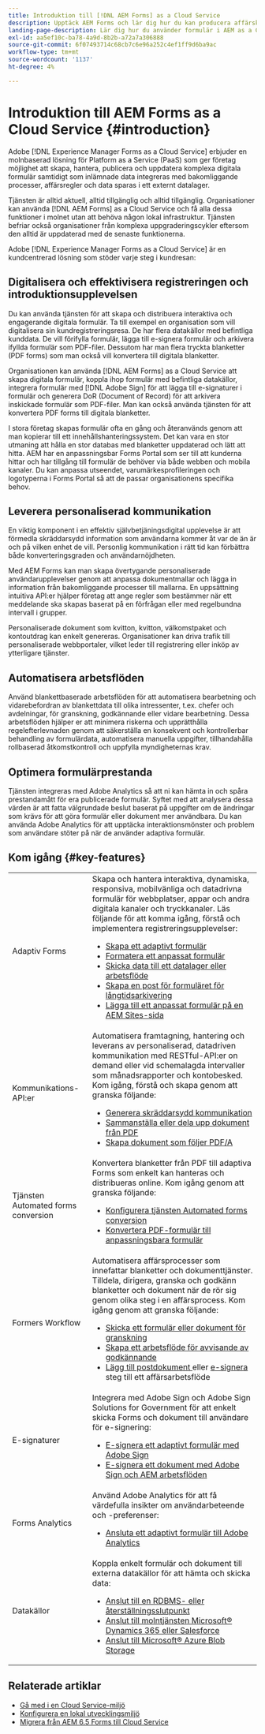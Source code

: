```yaml
---
title: Introduktion till [!DNL AEM Forms] as a Cloud Service
description: Upptäck AEM Forms och lär dig hur du kan producera affärsklara formulär och dokument. Läs mer om Platform-as-a-Service (PaaS) och hur du hanterar digitala formulär och affärsprocesser i storföretagsklass och hur du kopplar Forms till Adobe Sign och aktuella datakällor.
landing-page-description: Lär dig hur du använder formulär i AEM as a Cloud Service.
exl-id: aa5ef10c-ba78-4a9d-8b2b-a72a7a306888
source-git-commit: 6f07493714c68cb7c6e96a252c4ef1ff9d6ba9ac
workflow-type: tm+mt
source-wordcount: '1137'
ht-degree: 4%

---
```



# Introduktion till AEM Forms as a Cloud Service {#introduction}

Adobe [!DNL Experience Manager Forms as a Cloud Service] erbjuder en molnbaserad lösning för Platform as a Service (PaaS) som ger företag möjlighet att skapa, hantera, publicera och uppdatera komplexa digitala formulär samtidigt som inlämnade data integreras med bakomliggande processer, affärsregler och data sparas i ett externt datalager.

Tjänsten är alltid aktuell, alltid tillgänglig och alltid tillgänglig. Organisationer kan använda [!DNL AEM Forms] as a Cloud Service och få alla dessa funktioner i molnet utan att behöva någon lokal infrastruktur. Tjänsten befriar också organisationer från komplexa uppgraderingscykler eftersom den alltid är uppdaterad med de senaste funktionerna.

Adobe [!DNL Experience Manager Forms as a Cloud Service] är en kundcentrerad lösning som stöder varje steg i kundresan:


## Digitalisera och effektivisera registreringen och introduktionsupplevelsen

Du kan använda tjänsten för att skapa och distribuera interaktiva och engagerande digitala formulär. Ta till exempel en organisation som vill digitalisera sin kundregistreringsresa. De har flera datakällor med befintliga kunddata. De vill förifylla formulär, lägga till e-signera formulär och arkivera ifyllda formulär som PDF-filer. Dessutom har man flera tryckta blanketter (PDF forms) som man också vill konvertera till digitala blanketter.

Organisationen kan använda [!DNL AEM Forms] as a Cloud Service att skapa digitala formulär, koppla ihop formulär med befintliga datakällor, integrera formulär med [!DNL Adobe Sign] för att lägga till e-signaturer i formulär och generera DoR (Document of Record) för att arkivera inskickade formulär som PDF-filer. Man kan också använda tjänsten för att konvertera PDF forms till digitala blanketter.

I stora företag skapas formulär ofta en gång och återanvänds genom att man kopierar till ett innehållshanteringssystem. Det kan vara en stor utmaning att hålla en stor databas med blanketter uppdaterad och lätt att hitta. AEM har en anpassningsbar Forms Portal som ser till att kunderna hittar och har tillgång till formulär de behöver via både webben och mobila kanaler. Du kan anpassa utseendet, varumärkesprofileringen och logotyperna i Forms Portal så att de passar organisationens specifika behov.

## Leverera personaliserad kommunikation

En viktig komponent i en effektiv självbetjäningsdigital upplevelse är att förmedla skräddarsydd information som användarna kommer åt var de än är och på vilken enhet de vill. Personlig kommunikation i rätt tid kan förbättra både konverteringsgraden och användarnöjdheten.

Med AEM Forms kan man skapa övertygande personaliserade användarupplevelser genom att anpassa dokumentmallar och lägga in information från bakomliggande processer till mallarna. En uppsättning intuitiva API:er hjälper företag att ange regler som bestämmer när ett meddelande ska skapas baserat på en förfrågan eller med regelbundna intervall i grupper.


Personaliserade dokument som kvitton, kvitton, välkomstpaket och kontoutdrag kan enkelt genereras. Organisationer kan driva trafik till personaliserade webbportaler, vilket leder till registrering eller inköp av ytterligare tjänster.


## Automatisera arbetsflöden

Använd blankettbaserade arbetsflöden för att automatisera bearbetning och vidarebefordran av blankettdata till olika intressenter, t.ex. chefer och avdelningar, för granskning, godkännande eller vidare bearbetning. Dessa arbetsflöden hjälper er att minimera riskerna och upprätthålla regelefterlevnaden genom att säkerställa en konsekvent och kontrollerbar behandling av formulärdata, automatisera manuella uppgifter, tillhandahålla rollbaserad åtkomstkontroll och uppfylla myndigheternas krav.


## Optimera formulärprestanda

Tjänsten integreras med Adobe Analytics så att ni kan hämta in och spåra prestandamått för era publicerade formulär. Syftet med att analysera dessa värden är att fatta välgrundade beslut baserat på uppgifter om de ändringar som krävs för att göra formulär eller dokument mer användbara. Du kan använda Adobe Analytics för att upptäcka interaktionsmönster och problem som användare stöter på när de använder adaptiva formulär.


## Kom igång {#key-features}

|  |  |
|---|---|
| Adaptiv Forms | Skapa och hantera interaktiva, dynamiska, responsiva, mobilvänliga och datadrivna formulär för webbplatser, appar och andra digitala kanaler och tryckkanaler. Läs följande för att komma igång, förstå och implementera registreringsupplevelser: <ul><li><a href="https://experienceleague.adobe.com/docs/experience-manager-cloud-service/content/forms/adaptive-forms-authoring/authoring-adaptive-forms-foundation-components/create-an-adaptive-form-on-forms-cs/creating-adaptive-form.html"> Skapa ett adaptivt formulär </a></li><li><a href="https://experienceleague.adobe.com/docs/experience-manager-cloud-service/content/forms/adaptive-forms-authoring/authoring-adaptive-forms-foundation-components/create-an-adaptive-form-on-forms-cs/themes.html">Formatera ett anpassat formulär</a></li><li><a href="https://experienceleague.adobe.com/docs/experience-manager-cloud-service/content/forms/adaptive-forms-authoring/authoring-adaptive-forms-foundation-components/configure-submit-actions-and-metadata-submission/configuring-submit-actions.html#enabling-server-side-validation-br"> Skicka data till ett datalager eller arbetsflöde</a></li><li><a href="https://experienceleague.adobe.com/docs/experience-manager-cloud-service/content/forms/adaptive-forms-authoring/authoring-adaptive-forms-foundation-components/generate-document-of-record-for-non-xfa-based-adaptive-forms.html"> Skapa en post för formuläret för långtidsarkivering</a></li><li><a href="https://experienceleague.adobe.com/docs/experience-manager-65/forms/adaptive-forms-basic-authoring/create-or-add-an-adaptive-form-to-aem-sites-page.html?lang=en"> Lägga till ett anpassat formulär på en AEM Sites-sida</a></li></ul> |
| Kommunikations-API:er | Automatisera framtagning, hantering och leverans av personaliserad, datadriven kommunikation med RESTful-API:er on demand eller vid schemalagda intervaller som månadsrapporter och kontobesked. Kom igång, förstå och skapa genom att granska följande: <ul><li><a href="https://experienceleague.adobe.com/docs/experience-manager-cloud-service/content/forms/using-communications/aem-forms-cloud-service-communications-introduction.html?#document-generation"> Generera skräddarsydd kommunikation </a> </li><li><a href="https://experienceleague.adobe.com/docs/experience-manager-cloud-service/content/forms/using-communications/aem-forms-cloud-service-communications-introduction.html?#document-manipulation"> Sammanställa eller dela upp dokument från PDF </a> </li><li><a href="https://experienceleague.adobe.com/docs/experience-manager-cloud-service/content/forms/using-communications/aem-forms-cloud-service-communications-introduction.html?#convert-to-and-validate-pdf%2Fa-compliant-documents">Skapa dokument som följer PDF/A </a></li></ul> |
| Tjänsten Automated forms conversion | Konvertera blanketter från PDF till adaptiva Forms som enkelt kan hanteras och distribueras online. Kom igång genom att granska följande: <ul><li><a href="https://experienceleague.adobe.com/docs/aem-forms-automated-conversion-service/using/configure-service.html">Konfigurera tjänsten Automated forms conversion</a></li><li><a href="https://experienceleague.adobe.com/docs/aem-forms-automated-conversion-service/using/convert-existing-forms-to-adaptive-forms.html">Konvertera PDF-formulär till anpassningsbara formulär</a></li></ul> |
| Formers Workflow | Automatisera affärsprocesser som innefattar blanketter och dokumenttjänster. Tilldela, dirigera, granska och godkänn blanketter och dokument när de rör sig genom olika steg i en affärsprocess. Kom igång genom att granska följande:  <ul><li><a href="https://experienceleague.adobe.com/docs/experience-manager-cloud-service/content/forms/adaptive-forms-authoring/authoring-adaptive-forms-foundation-components/create-reviews-forms.html">Skicka ett formulär eller dokument för granskning</a></li><li><a href="https://experienceleague.adobe.com/docs/experience-manager-cloud-service/content/forms/create-form-centric-workflows/aem-forms-workflow-step-reference.html?#assign-task-step">Skapa ett arbetsflöde för avvisande av godkännande</a></li><li><a href="https://experienceleague.adobe.com/docs/experience-manager-cloud-service/content/forms/create-form-centric-workflows/aem-forms-workflow-step-reference.html?#generate-document-of-record-step">Lägg till postdokument </a> eller <a href="https://experienceleague.adobe.com/docs/experience-manager-cloud-service/content/forms/create-form-centric-workflows/aem-forms-workflow-step-reference.html?#sign-document-step"> e-signera </a> steg till ett affärsarbetsflöde</a></li></ul> |
| E-signaturer | Integrera med Adobe Sign och Adobe Sign Solutions for Government för att enkelt skicka Forms och dokument till användare för e-signering: <ul><li><a href="https://experienceleague.adobe.com/docs/experience-manager-cloud-service/content/forms/adaptive-forms-authoring/authoring-adaptive-forms-foundation-components/use-adobe-sign/working-with-adobe-sign.html">E-signera ett adaptivt formulär med Adobe Sign </a></li><li></a> <a href="https://experienceleague.adobe.com/docs/experience-manager-cloud-service/content/forms/create-form-centric-workflows/aem-forms-workflow-step-reference.html?lang=en#sign-document-step">E-signera ett dokument med Adobe Sign och AEM arbetsflöden</a></li></ul> |
| Forms Analytics | Använd Adobe Analytics för att få värdefulla insikter om användarbeteende och -preferenser: <ul><li><a href="https://experienceleague.adobe.com/docs/experience-manager-cloud-service/content/forms/integrate/services/integrate-aem-forms-with-adobe-analytics.html?lang=en">Ansluta ett adaptivt formulär till Adobe Analytics</a></li></ul> |
| Datakällor | Koppla enkelt formulär och dokument till externa datakällor för att hämta och skicka data: <ul><li><a href="https://experienceleague.adobe.com/docs/experience-manager-cloud-service/content/forms/integrate/use-form-data-model/configure-data-sources.html?lang=en">Anslut till en RDBMS- eller återställningsslutpunkt</a></li><li><a href="https://experienceleague.adobe.com/docs/experience-manager-cloud-service/content/forms/integrate/use-form-data-model/configure-msdynamics-salesforce.html?lang=en">Anslut till molntjänsten Microsoft® Dynamics 365 eller Salesforce</a></li><li><a href="https://experienceleague.adobe.com/docs/experience-manager-cloud-service/content/forms/integrate/use-form-data-model/configure-azure-storage.html?lang=en">Anslut till Microsoft® Azure Blob Storage</a></li></ul> |


## Relaterade artiklar

* [Gå med i en Cloud Service-miljö](/help/forms/setup-forms-cloud-service.md)
* [Konfigurera en lokal utvecklingsmiljö](/help/forms/setup-local-development-environment.md)
* [Migrera från AEM 6.5 Forms till Cloud Service](/help/forms/migrate-to-forms-as-a-cloud-service.md)


